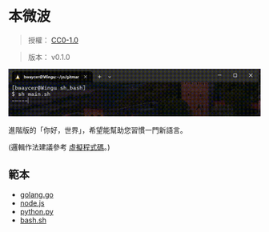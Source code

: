 本微波
=======

> 授權： [CC0-1.0](https://choosealicense.com/licenses/cc0-1.0/)

> 版本： v0.1.0

![Demo](./looseLeaf/demo.gif)

進階版的「你好，世界」，希望能幫助您習慣一門新語言。

(邏輯作法建議參考 [虛擬程式碼](./looseLeaf/pseudocode.txt)。)


## 範本

* [golang.go](./src/go_golang/main.go)
* [node.js](./src/js_node/main.js)
* [python.py](./src/py_python/main.py)
* [bash.sh](./src/sh_bash/main.sh)

